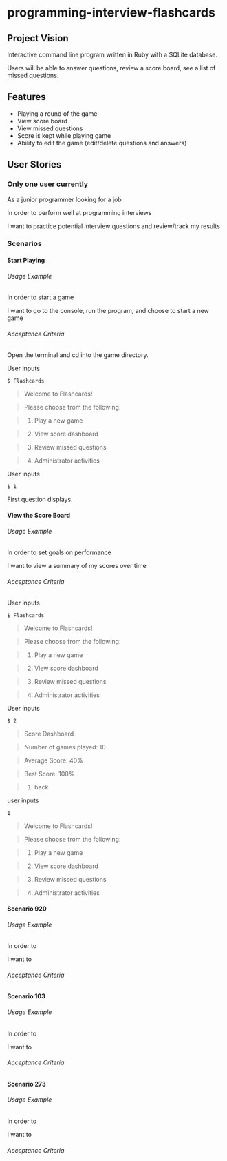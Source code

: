 # programming-interview-flashcards



## Project Vision

Interactive command line program written in Ruby with a SQLite database. 

Users will be able to answer questions, review a score board, see a list of missed questions.

## Features

* Playing a round of the game
* View score board
* View missed questions
* Score is kept while playing game
* Ability to edit the game (edit/delete questions and answers)

## User Stories

### Only one user currently

As a junior programmer looking for a job

In order to perform well at programming interviews

I want to practice potential interview questions and review/track my results

### Scenarios

#### Start Playing

###### Usage Example

In order to start a game

I want to go to the console, run the program, and choose to start a new game

###### Acceptance Criteria

Open the terminal and cd into the game directory.

User inputs
```
$ Flashcards
```

> Welcome to Flashcards!

> Please choose from the following:

> 1. Play a new game

> 2. View score dashboard

> 3. Review missed questions

> 4. Administrator activities

User inputs
```
$ 1
```

First question displays. 


#### View the Score Board

###### Usage Example

In order to set goals on performance

I want to view a summary of my scores over time

###### Acceptance Criteria

User inputs
```
$ Flashcards
```

> Welcome to Flashcards!

> Please choose from the following:

> 1. Play a new game

> 2. View score dashboard

> 3. Review missed questions

> 4. Administrator activities

User inputs
```
$ 2
```

> Score Dashboard

> Number of games played: 10

> Average Score: 40%

> Best Score: 100%

> 1. back

user inputs
```
1
```

> Welcome to Flashcards!

> Please choose from the following:

> 1. Play a new game

> 2. View score dashboard

> 3. Review missed questions

> 4. Administrator activities


#### Scenario 920

###### Usage Example

In order to 

I want to 

###### Acceptance Criteria

#### Scenario 103

###### Usage Example

In order to 

I want to 

###### Acceptance Criteria

#### Scenario 273

###### Usage Example

In order to 

I want to 

###### Acceptance Criteria

